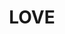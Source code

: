 ---
pid: llp470
title: LOVE
location_transcription: City hall
coordinates: "[-75.164124908389, 39.952074638572]"
zipcode: 
gen_neighborhood: 
neighborhood: 
outside_phl: 
age: '12'
age_range: 6-13
instagram: 
image_file_name: llp_470.jpg
proposal_transcription: |-
  LO
  VE
topic: Love
topic_summary: '0'
type: Sculpture Statue
keywords_other: love statue
credit: Natalia Peraria
image_labels: 
twitter: 
facebook: 
permalink: "/monuments/llp470/"
layout: item-page
---